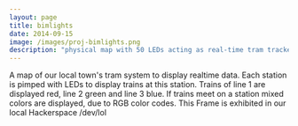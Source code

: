 ```yaml
---
layout: page
title: bimlights
date: 2014-09-15
image: /images/proj-bimlights.png
description: "physical map with 50 LEDs acting as real-time tram tracker"
---
```


A map of our local town's tram system to display realtime data. Each station is pimped with LEDs to display trains at this station. Trains of line 1 are displayed red, line 2 green and line 3 blue. If trains meet on a station mixed colors are displayed, due to RGB color codes. This Frame is exhibited in our local Hackerspace /dev/lol
